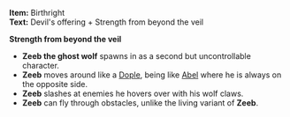 **Item:** Birthright
<br>
**Text:** Devil's offering + Strength from beyond the veil



**Strength from beyond the veil**
- **Zeeb the ghost wolf** spawns in as a second but uncontrollable character.
- **Zeeb** moves around like a [Dople](https://bindingofisaacrebirth.fandom.com/wiki/Dople), being like [Abel](https://bindingofisaacrebirth.fandom.com/wiki/Abel) where he is always on the opposite side.
- **Zeeb** slashes at enemies he hovers over with his wolf claws.
- **Zeeb** can fly through obstacles, unlike the living variant of **Zeeb**.